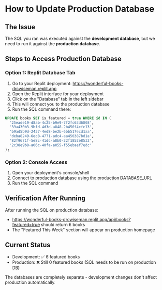 # How to Update Production Database

## The Issue
The SQL you ran was executed against the **development database**, but we need to run it against the **production database**.

## Steps to Access Production Database

### Option 1: Replit Database Tab
1. Go to your Replit deployment: https://wonderful-books-drcwiseman.replit.app
2. Open the Replit interface for your deployment
3. Click on the "Database" tab in the left sidebar
4. This will connect you to the production database
5. Run the SQL command there:

```sql
UPDATE books SET is_featured = true WHERE id IN (
  '25eade19-d8ab-4c25-b9e9-7f2fc63d6808',
  '39a430b3-9bfd-4d3d-a848-2b450f4cfe13', 
  'b9ad5b9d-2437-4ed8-be2b-6bb517ecd1aa',
  'deba8249-6ec8-4771-adc4-aa450387bd1a',
  '82f9671f-5e8c-41dc-a8b0-22f1852e8532',
  '2c38e9b8-a06c-40fa-a055-f55ebaef7edc'
);
```

### Option 2: Console Access
1. Open your deployment's console/shell
2. Connect to production database using the production DATABASE_URL
3. Run the SQL command

## Verification After Running
After running the SQL on production database:
- https://wonderful-books-drcwiseman.replit.app/api/books?featured=true should return 6 books
- The "Featured This Week" section will appear on production homepage

## Current Status
- Development: ✅ 6 featured books
- Production: ❌ Still 0 featured books (SQL needs to be run on production DB)

The databases are completely separate - development changes don't affect production automatically.